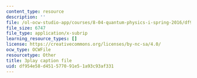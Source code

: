 ```yaml
---
content_type: resource
description: ''
file: /ol-ocw-studio-app/courses/8-04-quantum-physics-i-spring-2016/df954e58d451577091e51a93c93af331_w49WAat6ymk.vtt
file_size: 6747
file_type: application/x-subrip
learning_resource_types: []
license: https://creativecommons.org/licenses/by-nc-sa/4.0/
ocw_type: OCWFile
resourcetype: Other
title: 3play caption file
uid: df954e58-d451-5770-91e5-1a93c93af331
---
```

